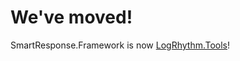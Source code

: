 # We've moved!

SmartResponse.Framework is now [LogRhythm.Tools](https://github.com/LogRhythm-Tools/LogRhythm.Tools)!
